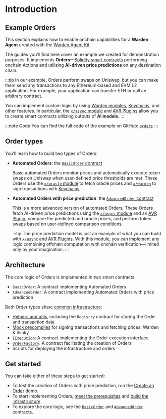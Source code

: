 ﻿---
sidebar_position: 1
---

# Introduction

## Example Orders

This section explains how to enable onchain capabilities for a **Warden Agent** created with the [Warden Agent Kit](../warden-agent-kit/introduction).

The guides you'll find here cover an example we created for demonstration purposes. It implements **Orders**—[Solidity smart contracts](/build-an-app/deploy-smart-contracts-on-warden/deploy-an-evm-contract) performing onchain Actions and utilizing **AI-driven price predictions** on any destination chain.

:::tip
In our example, Orders perform swaps on Uniswap, but you can make them send any transactions to any Ethereum-based and EVM L2 application. For example, your application can transfer ETH or call an arbitrary contract.

You can implement custom logic by using [Warden modules](/learn/warden-protocol-modules/introduction), [Keychains](/learn/glossary#keychain), and other features. In particular, the [`x/async` module](/learn/warden-protocol-modules/x-async) and [AVR Plugins](/learn/warden-protocol-modules/x-async#avr-plugin) allow you to create smart contracts utilizing outputs of **AI models**.
:::

:::note Code
You can find the full code of the example on GitHub: [`orders`](https://github.com/warden-protocol/wardenprotocol/tree/main/solidity/orders)
:::

## Order types

You'll learn how to build two types of Orders:

- **Automated Orders**: the [`BasicOrder` contract](implement-automated-orders#1-implement-orders)  

  Basic automated Orders monitor prices and automatically execute token swaps on Uniswap when user-defined price thresholds are met. These Orders use the [`x/oracle` module](learn/warden-protocol-modules/external-modules#xoracle) to fetch oracle prices and [`x/warden`](/learn/warden-protocol-modules/x-warden) to sign transactions with [Keychains](/learn/warden-protocol-modules/x-warden#keychain).

- **Automated Orders with price prediction**: the [`AdvancedOrder` contract](implement-orders-with-price-prediction#1-implement-orders)  

  This is a more advanced version of automated Orders. These Orders fetch AI-driven price predictions using the [`x/async` module](/learn/warden-protocol-modules/x-async) and an [AVR Plugin](/learn/warden-protocol-modules/x-async#avr-plugin), compare the predicted and oracle prices, and perform token swaps based on user-defined comparison conditions.

  :::tip
  The price prediction model is just an example of what you can build with [`x/async`](/learn/warden-protocol-modules/x-async) and [AVR Plugins](/learn/warden-protocol-modules/x-async#avr-plugin). With this module, you can implement any logic combining offchain computation with onchain verification—limited only by your imagination.
  ::: 

## Architecture

The core logic of Orders is implemented in two smart contracts:

- `BasicOrder`: A contract implementing Automated Orders
- `AdvancedOrder`: A contract implementing Automated Orders with price prediction

Both Order types share [common infrastructure](build-the-infrastructure):

  - [Helpers and utils](build-the-infrastructure#1-create-helpers-and-utils), including the `Registry` contract for storing the Order and transaction data
  - [Mock precompiles](build-the-infrastructure#2-create-mock-precompiles) for signing transactions and fetching prices: Warden & Slinky
  - [`IExecution`](build-the-infrastructure#3-implement-the-execution-interface): A contract implementing the Order execution interface
  - [`OrderFactory`](build-the-infrastructure#4-implement-order-creation): A contract facilitating the creation of Orders
  - Scripts for deploying the infrastructure and orders

## Get started

You can take either of these steps to get started:

- To test the creation of Orders with price prediction, run the [Create an Order](demo-create-an-order) demo.
- To start implementing Orders, [meet the prerequisites](prerequisites) and [build the infrastructure](build-the-infrastructure).
- To explore the core logic, see the [`BasicOrder`](implement-automated-orders#1-implement-orders) and [`AdvancedOrder`](implement-orders-with-price-prediction#1-implement-orders) contracts.
